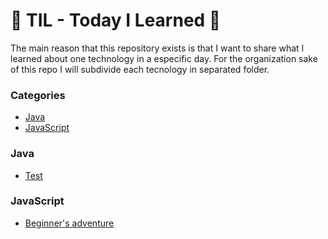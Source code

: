 # 📝 TIL - Today I Learned  📝

The main reason that this repository exists is that I want to share what I learned about one technology in a especific day.
For the organization sake of this repo I will subdivide each tecnology in separated folder.

### Categories 

- [Java](#Java)
- [JavaScript](#JavaScript)

### Java

- [Test](Java/test.md)

### JavaScript

- [Beginner's adventure](JavaScript/A_beginners_adventure.md)
